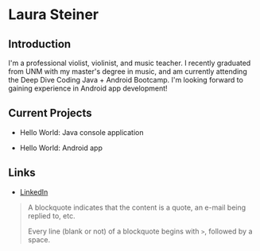 # Laura Steiner

## Introduction

I'm a professional violist, violinist, and music teacher. I recently 
graduated from UNM with my master's degree in music, and am currently 
attending the Deep Dive Coding Java + Android Bootcamp. I'm looking 
forward to gaining experience in Android app development!

## Current Projects

* Hello World: Java console application 

* Hello World: Android app 

## Links

* [LinkedIn](https://www.linkedin.com/in/laura-steiner-a5a50a3b)

> A blockquote indicates that the content is a quote, an e-mail being replied to, etc.
> 
> Every line (blank or not) of a blockquote begins with `>`, followed by a space.

